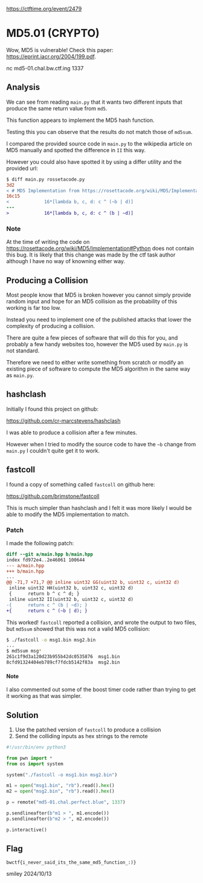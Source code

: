 https://ctftime.org/event/2479

# MD5.01 (CRYPTO)

Wow, MD5 is vulnerable! Check this paper: https://eprint.iacr.org/2004/199.pdf.

nc md5-01.chal.bw.ctf.ing 1337

## Analysis

We can see from reading `main.py` that it wants two different inputs that produce the same return value from `md5`.

This function appears to implement the MD5 hash function.

Testing this you can observe that the results do not match those of `md5sum`.

I compared the provided source code in `main.py` to the wikipedia article on MD5 manually and spotted the difference in `II` this way.

However you could also have spotted it by using a differ utility and the provided url:

```diff
$ diff main.py rossetacode.py 
3d2
< # MD5 Implementation from https://rosettacode.org/wiki/MD5/Implementation#Python
16c15
<             16*[lambda b, c, d: c ^ (~b | d)]
---
>             16*[lambda b, c, d: c ^ (b | ~d)]
```

### Note

At the time of writing the code on https://rosettacode.org/wiki/MD5/Implementation#Python does not contain this bug. It is likely that this change was made by the ctf task author although I have no way of knowning either way.

## Producing a Collision

Most people know that MD5 is broken however you cannot simply provide random input and hope for an MD5 collision as the probability of this working is far too low.

Instead you need to implement one of the published attacks that lower the complexity of producing a collision.

There are quite a few pieces of software that will do this for you, and probably a few handy websites too, however the MD5 used by `main.py` is not standard.

Therefore we need to either write something from scratch or modify an existing piece of software to compute the MD5 algorithm in the same way as `main.py`.

## hashclash

Initially I found this project on github:

https://github.com/cr-marcstevens/hashclash

I was able to produce a collision after a few minutes.

However when I tried to modify the source code to have the `~b` change from `main.py` I couldn't quite get it to work.

## fastcoll

I found a copy of something called `fastcoll` on github here:

https://github.com/brimstone/fastcoll

This is much simpler than hashclash and I felt it was more likely I would be able to modify the MD5 implementation to match.

### Patch

I made the following patch:

```diff
diff --git a/main.hpp b/main.hpp
index fd972e4..2e46061 100644
--- a/main.hpp
+++ b/main.hpp
...
@@ -71,7 +71,7 @@ inline uint32 GG(uint32 b, uint32 c, uint32 d)
 inline uint32 HH(uint32 b, uint32 c, uint32 d) 
 {      return b ^ c ^ d; }
 inline uint32 II(uint32 b, uint32 c, uint32 d) 
-{      return c ^ (b | ~d); }
+{      return c ^ (~b | d); }
```

This worked! `fastcoll` reported a collision, and wrote the output to two files, but `md5sum` showed that this was not a valid MD5 collision:

```bash
$ ./fastcoll -o msg1.bin msg2.bin
...
$ md5sum msg*
261c1f9d3a120d23b955b42dc0535876  msg1.bin
8cfd91324404eb789cf7fdcb5142f83a  msg2.bin
```

#### Note

I also commented out some of the boost timer code rather than trying to get it working as that was simpler.

## Solution

1) Use the patched version of `fastcoll` to produce a collision
2) Send the colliding inputs as hex strings to the remote

```python
#!/usr/bin/env python3

from pwn import *
from os import system

system("./fastcoll -o msg1.bin msg2.bin")

m1 = open("msg1.bin", "rb").read().hex()
m2 = open("msg2.bin", "rb").read().hex()

p = remote("md5-01.chal.perfect.blue", 1337)

p.sendlineafter(b"m1 > ", m1.encode())
p.sendlineafter(b"m2 > ", m2.encode())

p.interactive()
```

## Flag
`bwctf{i_never_said_its_the_same_md5_function_:)}`

smiley 2024/10/13
